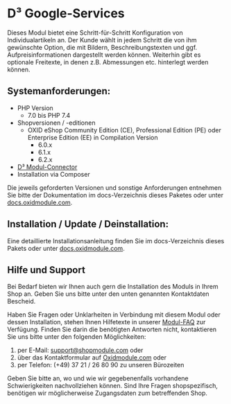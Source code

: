 # D³ Google-Services

Dieses Modul bietet eine Schritt-für-Schritt Konfiguration von Individualartikeln an. Der Kunde wählt in jedem
Schritt die von ihm gewünschte Option, die mit Bildern, Beschreibungstexten und ggf. Aufpreisinformationen
dargestellt werden können. Weiterhin gibt es optionale Freitexte, in denen z.B. Abmessungen etc. hinterlegt werden können.

## Systemanforderungen:
* PHP Version
    * 7.0 bis PHP 7.4
* Shopversionen / -editionen
    * OXID eShop Community Edition (CE), Professional Edition (PE) oder Enterprise Edition (EE) in Compilation Version
        * 6.0.x
        * 6.1.x
        * 6.2.x
* [D³ Modul-Connector](https://www.oxidmodule.com/Modul-Connector/Modul-Connector-fuer-Oxid-CE-PE-EE.html)
* Installation via Composer

Die jeweils geforderten Versionen und sonstige Anforderungen entnehmen Sie bitte der Dokumentation im docs-Verzeichnis dieses Paketes oder unter [docs.oxidmodule.com](https://docs.oxidmodule.com). 

## Installation / Update / Deinstallation:

Eine detaillierte Installationsanleitung finden Sie im docs-Verzeichnis dieses Pakets oder unter [docs.oxidmodule.com](https://docs.oxidmodule.com).

## Hilfe und Support

Bei Bedarf bieten wir Ihnen auch gern die Installation des Moduls in Ihrem Shop an. Geben Sie uns bitte unter den unten
genannten Kontaktdaten Bescheid.

Haben Sie Fragen oder Unklarheiten in Verbindung mit diesem Modul oder dessen Installation, stehen Ihnen Hilfetexte in
unserer [Modul-FAQ](http://faq.oxidmodule.com/) zur Verfügung. Finden Sie darin die benötigten Antworten nicht, kontaktieren
Sie uns bitte unter den folgenden Möglichkeiten:
1. per E-Mail: <support@shopmodule.com> oder
2. über das Kontaktformular auf [Oxidmodule.com](https://www.oxidmodule.com/) oder
3. per Telefon: (+49) 37 21 / 26 80 90 zu unseren Bürozeiten

Geben Sie bitte an, wo und wie wir gegebenenfalls vorhandene Schwierigkeiten nachvollziehen können. Sind Ihre Fragen
shopspezifisch, benötigen wir möglicherweise Zugangsdaten zum betreffenden Shop.
